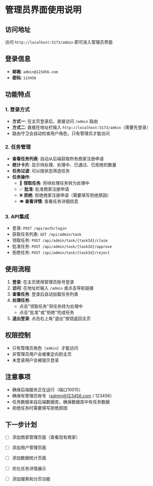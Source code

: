 # 管理员界面使用说明

## 访问地址
访问 `http://localhost:5173/admin` 即可进入管理员界面

## 登录信息
- **邮箱**: `admin@123456.com`
- **密码**: `123456`

## 功能特点

### 1. 登录方式
- **方式一**: 在主页登录后，直接访问 `/admin` 路由
- **方式二**: 直接在地址栏输入 `http://localhost:5173/admin`（需要先登录）
- 路由守卫会自动检查用户角色，只有管理员才能访问

### 2. 任务管理
- **查看任务列表**: 自动从后端获取所有商家注册申请
- **统计卡片**: 显示待处理、处理中、已通过、已拒绝的数量
- **任务过滤**: 可以按状态筛选任务
- **任务操作**:
  - 📝 **领取任务**: 将待处理任务转为处理中
  - ✅ **批准**: 批准商家注册申请
  - ❌ **拒绝**: 拒绝商家注册申请（需要填写拒绝原因）
  - 👁️ **查看详情**: 查看任务详细信息

### 3. API集成
- 登录: `POST /api/auth/login`
- 获取任务列表: `GET /api/admin/task`
- 领取任务: `POST /api/admin/task/{taskId}/claim`
- 批准任务: `POST /api/admin/task/{taskId}/approve`
- 拒绝任务: `POST /api/admin/task/{taskId}/reject`

## 使用流程

1. **登录**: 在主页使用管理员账号登录
2. **访问**: 在地址栏输入 `/admin` 或点击导航链接
3. **查看任务**: 登录后自动加载任务列表
4. **处理任务**: 
   - 点击"领取任务"将任务转为处理中
   - 点击"批准"或"拒绝"完成任务
5. **退出登录**: 点击右上角"退出"按钮返回主页

## 权限控制

- 只有管理员角色（`admin`）才能访问
- 非管理员用户会被重定向到主页
- 未登录用户会被提示登录

## 注意事项

- 确保后端服务正在运行（端口10015）
- 确保有管理员账号（admin@123456.com / 123456）
- 任务数据来自后端数据库，确保数据库中有任务数据
- 拒绝任务时需要填写拒绝原因

## 下一步计划

- [ ] 添加商家管理页面（查看现有商家）
- [ ] 添加用户管理页面
- [ ] 添加数据统计页面
- [ ] 优化任务详情展示
- [ ] 添加搜索和分页功能

